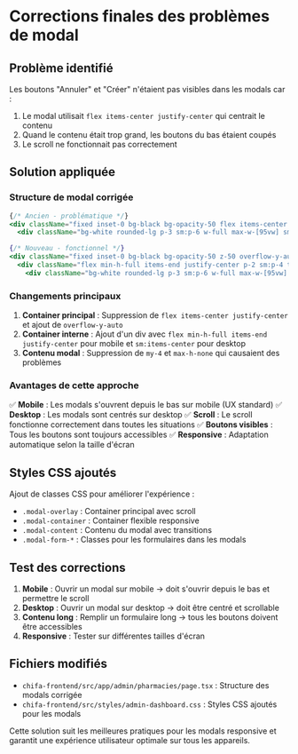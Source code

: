 # Corrections finales des problèmes de modal

## Problème identifié
Les boutons "Annuler" et "Créer" n'étaient pas visibles dans les modals car :
1. Le modal utilisait `flex items-center justify-center` qui centrait le contenu
2. Quand le contenu était trop grand, les boutons du bas étaient coupés
3. Le scroll ne fonctionnait pas correctement

## Solution appliquée

### Structure de modal corrigée
```jsx
{/* Ancien - problématique */}
<div className="fixed inset-0 bg-black bg-opacity-50 flex items-center justify-center p-2 sm:p-4 z-50 overflow-y-auto">
  <div className="bg-white rounded-lg p-3 sm:p-6 w-full max-w-[95vw] sm:max-w-2xl my-4 shadow-xl border border-gray-200 max-h-none">

{/* Nouveau - fonctionnel */}
<div className="fixed inset-0 bg-black bg-opacity-50 z-50 overflow-y-auto">
  <div className="flex min-h-full items-end justify-center p-2 sm:p-4 text-center sm:items-center">
    <div className="bg-white rounded-lg p-3 sm:p-6 w-full max-w-[95vw] sm:max-w-2xl shadow-xl border border-gray-200 transform transition-all">
```

### Changements principaux

1. **Container principal** : Suppression de `flex items-center justify-center` et ajout de `overflow-y-auto`
2. **Container interne** : Ajout d'un div avec `flex min-h-full items-end justify-center` pour mobile et `sm:items-center` pour desktop
3. **Contenu modal** : Suppression de `my-4` et `max-h-none` qui causaient des problèmes

### Avantages de cette approche

✅ **Mobile** : Les modals s'ouvrent depuis le bas sur mobile (UX standard)
✅ **Desktop** : Les modals sont centrés sur desktop
✅ **Scroll** : Le scroll fonctionne correctement dans toutes les situations
✅ **Boutons visibles** : Tous les boutons sont toujours accessibles
✅ **Responsive** : Adaptation automatique selon la taille d'écran

## Styles CSS ajoutés

Ajout de classes CSS pour améliorer l'expérience :
- `.modal-overlay` : Container principal avec scroll
- `.modal-container` : Container flexible responsive
- `.modal-content` : Contenu du modal avec transitions
- `.modal-form-*` : Classes pour les formulaires dans les modals

## Test des corrections

1. **Mobile** : Ouvrir un modal sur mobile → doit s'ouvrir depuis le bas et permettre le scroll
2. **Desktop** : Ouvrir un modal sur desktop → doit être centré et scrollable
3. **Contenu long** : Remplir un formulaire long → tous les boutons doivent être accessibles
4. **Responsive** : Tester sur différentes tailles d'écran

## Fichiers modifiés

- `chifa-frontend/src/app/admin/pharmacies/page.tsx` : Structure des modals corrigée
- `chifa-frontend/src/styles/admin-dashboard.css` : Styles CSS ajoutés pour les modals

Cette solution suit les meilleures pratiques pour les modals responsive et garantit une expérience utilisateur optimale sur tous les appareils.